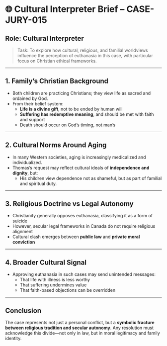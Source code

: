 # 🌐 Cultural Interpreter Brief – CASE-JURY-015

## Role: Cultural Interpreter
> Task: To explore how cultural, religious, and familial worldviews influence the perception of euthanasia in this case, with particular focus on Christian ethical frameworks.

---

## 1. Family’s Christian Background

- Both children are practicing Christians; they view life as sacred and ordained by God.
- From their belief system:
  - **Life is a divine gift**, not to be ended by human will
  - **Suffering has redemptive meaning**, and should be met with faith and support
  - Death should occur on God’s timing, not man’s

---

## 2. Cultural Norms Around Aging

- In many Western societies, aging is increasingly medicalized and individualized.
- Thomas’s request may reflect cultural ideals of **independence and dignity**, but:
  - His children view dependence not as shameful, but as part of familial and spiritual duty.

---

## 3. Religious Doctrine vs Legal Autonomy

- Christianity generally opposes euthanasia, classifying it as a form of suicide
- However, secular legal frameworks in Canada do not require religious alignment
- Cultural clash emerges between **public law** and **private moral conviction**

---

## 4. Broader Cultural Signal

- Approving euthanasia in such cases may send unintended messages:
  - That life with illness is less worthy
  - That suffering undermines value
  - That faith-based objections can be overridden

---

## Conclusion

The case represents not just a personal conflict, but a **symbolic fracture between religious tradition and secular autonomy**. Any resolution must acknowledge this divide—not only in law, but in moral legitimacy and family identity.
